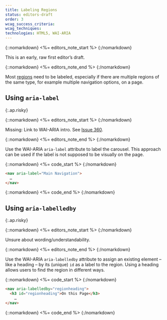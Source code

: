 ```yaml
---
title: Labeling Regions
status: editors-draft
order: 3
wcag_success_criteria:
wcag_techniques:
technologies: HTML5, WAI-ARIA
---
```

{::nomarkdown}
<%= editors_note_start %>
{:/nomarkdown}

This is an early, raw first editor’s draft.

{::nomarkdown}
<%= editors_note_end %>
{:/nomarkdown}

Most [regions](regions.html) need to be labeled, especially if there are multiple regions of the same type, for example multiple navigation options, on a page. 

## Using `aria-label`
{:.ap.risky}

{::nomarkdown}
<%= editors_note_start %>
{:/nomarkdown}

Missing: Link to WAI-ARIA intro. See [Issue 360](https://github.com/w3c/wai-tutorials/issue/360).

{::nomarkdown}
<%= editors_note_end %>
{:/nomarkdown}

Use the WAI-ARIA `aria-label` attribute to label the carousel. This approach can be used if the label is not supposed to be visually on the page.

{::nomarkdown}
<%= code_start %>
{:/nomarkdown}

~~~html
<nav aria-label="Main Navigation">
  …
</nav>
~~~

{::nomarkdown}
<%= code_end %>
{:/nomarkdown}

## Using `aria-labelledby`
{:.ap.risky}

{::nomarkdown}
<%= editors_note_start %>
{:/nomarkdown}

Unsure about wording/understandability.

{::nomarkdown}
<%= editors_note_end %>
{:/nomarkdown}

Use the WAI-ARIA `aria-labelledby` attribute to assign an existing element – like a heading – by its (unique) `id` as a label to the region. Using a heading allows users to find the region in different ways.

{::nomarkdown}
<%= code_start %>
{:/nomarkdown}

~~~html
<nav aria-labelledby="regionheading">
  <h3 id="regionheading">On this Page</h3>
    …
</nav>
~~~

{::nomarkdown}
<%= code_end %>
{:/nomarkdown}
